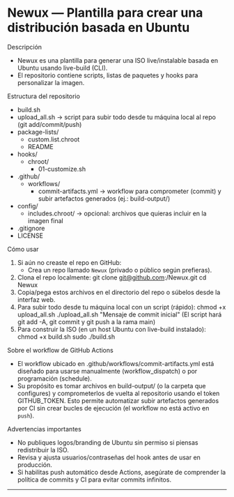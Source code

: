 # Newux — Plantilla para crear una distribución basada en Ubuntu

Descripción
- Newux es una plantilla para generar una ISO live/instalable basada en Ubuntu usando live-build (CLI).
- El repositorio contiene scripts, listas de paquetes y hooks para personalizar la imagen.

Estructura del repositorio
- build.sh
- upload_all.sh            -> script para subir todo desde tu máquina local al repo (git add/commit/push)
- package-lists/
  - custom.list.chroot
  - README
- hooks/
  - chroot/
    - 01-customize.sh
- .github/
  - workflows/
    - commit-artifacts.yml -> workflow para comprometer (commit) y subir artefactos generados (ej.: build-output/)
- config/
  - includes.chroot/       -> opcional: archivos que quieras incluir en la imagen final
- .gitignore
- LICENSE

Cómo usar
1. Si aún no creaste el repo en GitHub:
   - Crea un repo llamado `Newux` (privado o público según prefieras).
2. Clona el repo localmente:
   git clone git@github.com:<tu-usuario>/Newux.git
   cd Newux
3. Copia/pega estos archivos en el directorio del repo o súbelos desde la interfaz web.
4. Para subir todo desde tu máquina local con un script (rápido):
   chmod +x upload_all.sh
   ./upload_all.sh "Mensaje de commit inicial"
   (El script hará git add -A, git commit y git push a la rama main)
5. Para construir la ISO (en un host Ubuntu con live-build instalado):
   chmod +x build.sh
   sudo ./build.sh

Sobre el workflow de GitHub Actions
- El workflow ubicado en .github/workflows/commit-artifacts.yml está diseñado para usarse manualmente (workflow_dispatch) o por programación (schedule).
- Su propósito es tomar archivos en build-output/ (o la carpeta que configures) y comprometerlos de vuelta al repositorio usando el token GITHUB_TOKEN. Esto permite automatizar subir artefactos generados por CI sin crear bucles de ejecución (el workflow no está activo en `push`).

Advertencias importantes
- No publiques logos/branding de Ubuntu sin permiso si piensas redistribuir la ISO.
- Revisa y ajusta usuarios/contraseñas del hook antes de usar en producción.
- Si habilitas push automático desde Actions, asegúrate de comprender la política de commits y CI para evitar commits infinitos.

---